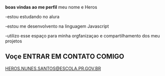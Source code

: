 **boas vindas ao me perfil**
meu nome e Heros

-estou estudando no alura

-estou me desenvolvento na linguagem Javascript

-utilizo esse espaço para minha orgfanizaçao e compartilhamento dos meu projetos

## Voçe ENTRAR EM CONTATO COMIGO

HEROS.NUNES.SANTOS@ESCOLA.PR.GOV.BR
